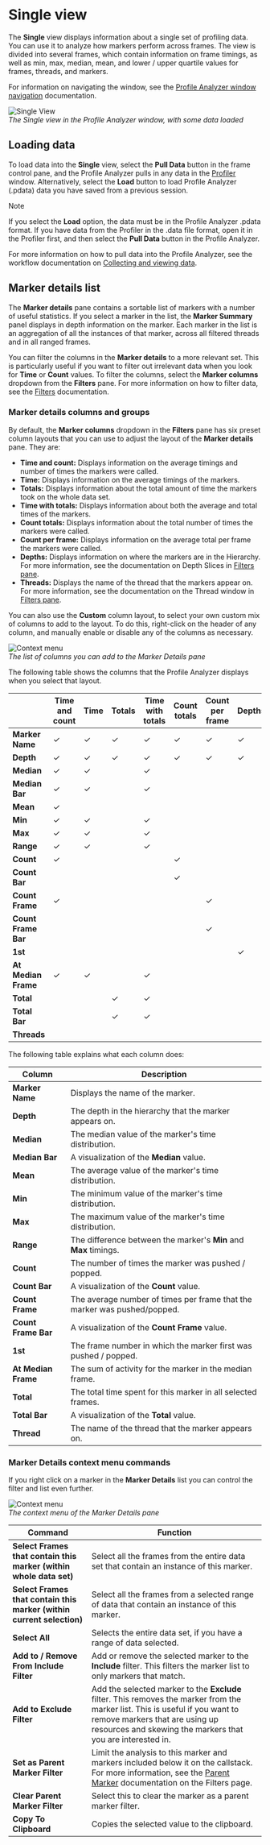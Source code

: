 ﻿# Single view

The **Single** view displays information about a single set of profiling data. You can use it to analyze how markers perform across frames. The view is divided into several frames, which contain information on frame timings, as well as min, max, median, mean, and lower / upper quartile values for frames, threads, and markers.

For information on navigating the window, see the [Profile Analyzer window navigation](profile-analyzer-window.html/#window-navigation) documentation.

![Single View](images/profile-analyzer-single-view.png)<br/> *The Single view in the Profile Analyzer window, with some data loaded*

## Loading data

To load data into the **Single** view, select the **Pull Data** button in the frame control pane, and the Profile Analyzer pulls in any data in the [Profiler](https://docs.unity3d.com/Manual/Profiler.html) window. Alternatively, select the **Load** button to load Profile Analyzer (.pdata) data you have saved from a previous session. 

>[!NOTE]
>If you select the **Load** option, the data must be in the Profile Analyzer .pdata format. If you have data from the Profiler in the .data file format, open it in the Profiler first, and then select the **Pull Data** button in the Profile Analyzer.

For more information on how to pull data into the Profile Analyzer, see the workflow documentation on [Collecting and viewing data](collecting-and-viewing-data.md).

## Marker details list

The **Marker details** pane contains a sortable list of markers with a number of useful statistics. If you select a marker in the list, the **Marker Summary** panel displays in depth information on the marker. Each marker in the list is an aggregation of all the instances of that marker, across all filtered threads and in all ranged frames.

You can filter the columns in the **Marker details** to a more relevant set. This is particularly useful if you want to filter out irrelevant data when you look for **Time** or **Count** values.  To filter the columns, select the **Marker columns** dropdown from the **Filters** pane.  For more information on how to filter data, see the [Filters](filtering-system.md) documentation.

### Marker details columns and groups

By default, the **Marker columns** dropdown in the **Filters** pane has six preset column layouts that you can use to adjust the layout of the **Marker details** pane. They are:

* **Time and count:** Displays information on the average timings and number of times the markers were called.
* **Time:** Displays information on the average timings of the markers. 
* **Totals:** Displays information about the total amount of time the markers took on the whole data set.
* **Time with totals:** Displays information about both the average and total times of the markers. 
* **Count totals:** Displays information about the total number of times the markers were called.
* **Count per frame:** Displays information on the average total per frame the markers were called. 
* **Depths:** Displays information on where the markers are in the Hierarchy. For more information, see the documentation on Depth Slices in [Filters pane](filtering-system.html#depth-slice).
* **Threads:** Displays the name of the thread that the markers appear on. For more information, see the documentation on the Thread window in [Filters pane](filtering-system.html#thread-window).


You can also use the **Custom** column layout, to select your own custom mix of columns to add to the layout. To do this, right-click on the header of any column, and manually enable or disable any of the columns as necessary. 

![Context menu](images/marker-details-custom-columns.png)<br/>*The list of columns you can add to the Marker Details pane*

The following table shows the columns that the Profile Analyzer displays when you select that layout.

||**Time and count**|**Time**|**Totals**|**Time with totals**|**Count totals**|**Count per frame**|**Depths**|**Threads**|**Custom only**|
|---|---|---|---|---|---|---|---|---|---|
|**Marker Name**|&#10003;|&#10003;|&#10003;|&#10003;|&#10003;|&#10003;|&#10003;|&#10003;||
|**Depth**|&#10003;|&#10003;|&#10003;|&#10003;|&#10003;|&#10003;|&#10003;|||
|**Median**|&#10003;|&#10003;||&#10003;||||||
|**Median Bar**|&#10003;|&#10003;||&#10003;||||||
|**Mean**|&#10003;|||||||||
|**Min**|&#10003;|&#10003;||&#10003;||||||
|**Max**|&#10003;|&#10003;||&#10003;||||||
|**Range**|&#10003;|&#10003;||&#10003;|||||
|**Count**|&#10003;||||&#10003;|||||
|**Count Bar**|||||&#10003;|||||
|**Count Frame**|&#10003;|||||&#10003;||||
|**Count Frame Bar**||||||&#10003;||||
|**1st**|||||||&#10003;||||
|**At Median Frame**|&#10003;|&#10003;||&#10003;||||||
|**Total**|||&#10003;|&#10003;||||||
|**Total Bar**|||&#10003;|&#10003;||||||
|**Threads**||||||||&#10003;||

The following table explains what each column does:

|**Column**|**Description**|
|---|---|
|**Marker Name**| Displays the name of the marker.|
|**Depth**|The depth in the hierarchy that the marker appears on.|
|**Median**| The median value of the marker's time distribution.|
|**Median Bar**| A visualization of the **Median** value.|
|**Mean**| The average value of the marker's time distribution.|
|**Min**| The minimum value of the marker's time distribution.|
|**Max**| The maximum value of the marker's time distribution.|
|**Range**| The difference between the marker's **Min** and **Max** timings.|
|**Count**| The number of times the marker was pushed / popped.|
|**Count Bar**|A visualization of the **Count** value. |
|**Count Frame**|The average number of times per frame that the marker was pushed/popped.|
|**Count Frame Bar**|A visualization of the **Count Frame** value.|
|**1st**| The frame number in which the marker first was pushed / popped.|
|**At Median Frame**| The sum of activity for the marker in the median frame.|
|**Total**| The total time spent for this marker in all selected frames.|
|**Total Bar**|A visualization of the **Total** value.|
|**Thread**|The name of the thread that the marker appears on.|

### Marker Details context menu commands

If you right click on a marker in the **Marker Details** list you can control the filter and list even further.

![Context menu](images/marker-details-context-menu.png)<br/>*The context menu of the Marker Details pane*

|**Command**|**Function**|
|---|---|
|**Select Frames that contain this marker (within whole data set)**| Select all the frames from the entire data set that contain an instance of this marker.|
|**Select Frames that contain this marker (within current selection)**| Select all the frames from a selected range of data that contain an instance of this marker.|
|**Select All**| Selects the entire data set, if you have a range of data selected.|
|**Add to / Remove From Include Filter**| Add or remove the selected marker to the **Include** filter. This filters the marker list to only markers that match.|
|**Add to Exclude Filter**| Add the selected marker to the **Exclude** filter. This removes the marker from the marker list. This is useful if you want to remove markers that are using up resources and skewing the markers that you are interested in.|
|**Set as Parent Marker Filter**| Limit the analysis to this marker and markers included below it on the callstack. For more information, see the [Parent Marker](filtering-system.html#parent-marker) documentation on the Filters page.|
|**Clear Parent Marker Filter**| Select this to clear the marker as a parent marker filter.|
|**Copy To Clipboard**| Copies the selected value to the clipboard.|
